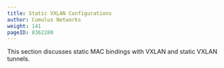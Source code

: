 ```yaml
---
title: Static VXLAN Configurations
author: Cumulus Networks
weight: 141
pageID: 8362280
---
```


This section discusses static MAC bindings with VXLAN and static VXLAN tunnels.
